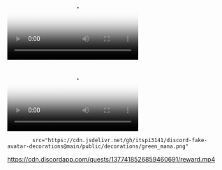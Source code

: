 
<video src="https://cdn.discordapp.com/assets/collectibles/nameplates/spell/black_mana/asset.webm" poster="https://cdn.discordapp.com/assets/collectibles/nameplates/spell/black_mana/static.png" playsinline="" class="img__4bbc6 preview__4bbc6" autoplay="" tabindex="-1"></video>

<video src="https://cdn.discordapp.com/assets/collectibles/nameplates/spell/white_mana/asset.webm" poster="https://cdn.discordapp.com/assets/collectibles/nameplates/spell/white_mana/static.png" playsinline="" class="img__4bbc6 preview__4bbc6" tabindex="-1"></video>

            src="https://cdn.jsdelivr.net/gh/itspi3141/discord-fake-avatar-decorations@main/public/decorations/green_mana.png"


https://cdn.discordapp.com/quests/1377418526859460691/reward.mp4
